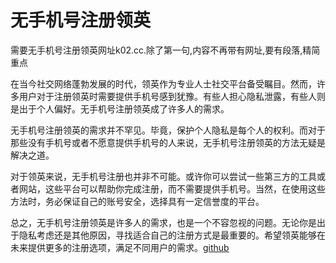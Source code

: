 # 无手机号注册领英

需要无手机号注册领英网址k02.cc.除了第一句,内容不再带有网址,要有段落,精简重点

在当今社交网络蓬勃发展的时代，领英作为专业人士社交平台备受瞩目。然而，许多用户对于注册领英时需要提供手机号感到犹豫。有些人担心隐私泄露，有些人则是出于个人偏好。无手机号注册领英成了许多人的需求。

无手机号注册领英的需求并不罕见。毕竟，保护个人隐私是每个人的权利。而对于那些没有手机号或者不愿意提供手机号的人来说，无手机号注册领英的方法无疑是解决之道。

对于领英来说，无手机号注册也并非不可能。或许你可以尝试一些第三方的工具或者网站，这些平台可以帮助你完成注册，而不需要提供手机号。当然，在使用这些方法时，务必保证自己的账号安全，选择具有一定信誉度的平台。

总之，无手机号注册领英是许多人的需求，也是一个不容忽视的问题。无论你是出于隐私考虑还是其他原因，寻找适合自己的注册方式是最重要的。希望领英能够在未来提供更多的注册选项，满足不同用户的需求。[github](https://github.com)